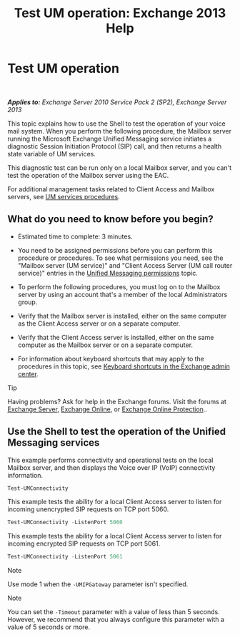 ﻿---
title: 'Test UM operation: Exchange 2013 Help'
TOCTitle: Test UM operation
ms:assetid: 06c9ab4e-8272-47b1-a217-e366f7e9dbaa
ms:mtpsurl: https://technet.microsoft.com/en-us/library/Aa995957(v=EXCHG.150)
ms:contentKeyID: 55129206
ms.date: 12/09/2016
mtps_version: v=EXCHG.150
---

# Test UM operation

 

_**Applies to:** Exchange Server 2010 Service Pack 2 (SP2), Exchange Server 2013_


This topic explains how to use the Shell to test the operation of your voice mail system. When you perform the following procedure, the Mailbox server running the Microsoft Exchange Unified Messaging service initiates a diagnostic Session Initiation Protocol (SIP) call, and then returns a health state variable of UM services.

This diagnostic test can be run only on a local Mailbox server, and you can't test the operation of the Mailbox server using the EAC.

For additional management tasks related to Client Access and Mailbox servers, see [UM services procedures](um-services-procedures-exchange-2013-help.md).

## What do you need to know before you begin?

  - Estimated time to complete: 3 minutes.

  - You need to be assigned permissions before you can perform this procedure or procedures. To see what permissions you need, see the "Mailbox server (UM service)" and "Client Access Server (UM call router service)" entries in the [Unified Messaging permissions](unified-messaging-permissions-exchange-2013-help.md) topic.

  - To perform the following procedures, you must log on to the Mailbox server by using an account that's a member of the local Administrators group.

  - Verify that the Mailbox server is installed, either on the same computer as the Client Access server or on a separate computer.

  - Verify that the Client Access server is installed, either on the same computer as the Mailbox server or on a separate computer.

  - For information about keyboard shortcuts that may apply to the procedures in this topic, see [Keyboard shortcuts in the Exchange admin center](keyboard-shortcuts-in-the-exchange-admin-center-2013-help.md).


> [!TIP]
> Having problems? Ask for help in the Exchange forums. Visit the forums at <A href="https://go.microsoft.com/fwlink/p/?linkid=60612">Exchange Server</A>, <A href="https://go.microsoft.com/fwlink/p/?linkid=267542">Exchange Online</A>, or <A href="https://go.microsoft.com/fwlink/p/?linkid=285351">Exchange Online Protection</A>..



## Use the Shell to test the operation of the Unified Messaging services

This example performs connectivity and operational tests on the local Mailbox server, and then displays the Voice over IP (VoIP) connectivity information.

```powershell
Test-UMConnectivity
```

This example tests the ability for a local Client Access server to listen for incoming unencrypted SIP requests on TCP port 5060.

```powershell
Test-UMConnectivity -ListenPort 5060
```

This example tests the ability for a local Client Access server to listen for incoming encrypted SIP requests on TCP port 5061.

```powershell
Test-UMConnectivity -ListenPort 5061
```


> [!NOTE]
> Use mode 1 when the <CODE>-UMIPGateway</CODE> parameter isn't specified.




> [!NOTE]
> You can set the <CODE>-Timeout</CODE> parameter with a value of less than 5&nbsp;seconds. However, we recommend that you always configure this parameter with a value of 5&nbsp;seconds or more.


